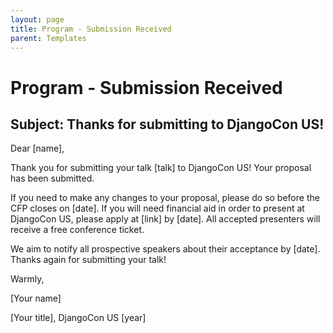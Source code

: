```yaml
---
layout: page
title: Program - Submission Received
parent: Templates
---
```


# Program - Submission Received

## Subject: Thanks for submitting to DjangoCon US! 

Dear [name], 

Thank you for submitting your talk [talk] to DjangoCon US! Your proposal has been submitted. 

If you need to make any changes to your proposal, please do so before the CFP closes on [date]. If you will need financial aid in order to present at DjangoCon US, please apply at [link] by [date]. All accepted presenters will receive a free conference ticket. 

We aim to notify all prospective speakers about their acceptance by [date]. Thanks again for submitting your talk! 

Warmly, 

[Your name] 

[Your title], DjangoCon US [year] 
